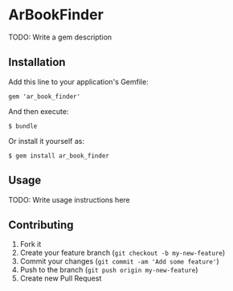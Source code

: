 # ArBookFinder

TODO: Write a gem description

## Installation

Add this line to your application's Gemfile:

    gem 'ar_book_finder'

And then execute:

    $ bundle

Or install it yourself as:

    $ gem install ar_book_finder

## Usage

TODO: Write usage instructions here

## Contributing

1. Fork it
2. Create your feature branch (`git checkout -b my-new-feature`)
3. Commit your changes (`git commit -am 'Add some feature'`)
4. Push to the branch (`git push origin my-new-feature`)
5. Create new Pull Request
